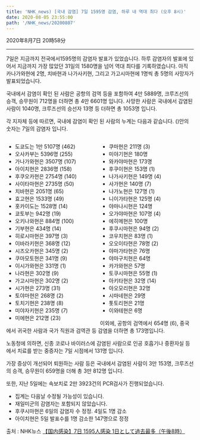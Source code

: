 ```yaml
---
title: 'NHK_news) [국내 감염] 7일 1595명 감염, 하루 내 역대 최다 (오후 8시)'
date: 2020-08-05 23:55:00
path: '/NHK_news/20200807'
---
```

2020年8月7日 20時58分

---

7일은 지금까지 전국에서1595명의 감염자 발표가 있었습니다. 하루 감염자의 발표에 있어서 지금까지 가장 많았던 31일의 1580명을 넘어 역대 최다를 기록하였습니다. 아직 카나가와현에 2명, 치바현과 나가사키현, 그리고 가고시마현에 1명씩 총 5명의 사망자가 발표되었습니다.

국내에서 감염이 확인 된 사람은 공항의 검역 등을 포함하여 4만 5889명, 크루즈선의 승객, 승무원이 712명을 더하면 총 4만 6601명 입니다. 사망한 사람은 국내에서 감염된 사람이 1040명, 크루즈선의 승선자 13명 등 더하면 총 1053명 입니다.

각 지자체 등에 따르면, 국내에 감염이 확인 된 사람의 누계는 다음과 같습니다.
()안의 숫자는 7일의 감염자 입니다.

<div style="width:100%">
    <div style="width:50%; float:left">
        <ul>
            <li>도쿄도는 1만 5107명 (462)</li>
            <li>오사카부는 5396명 (255)</li>
            <li>가나가와현은 3507명 (107)</li>
            <li>아이치현은 2836명 (158)</li>
            <li>후쿠오카현은 2754명 (140)</li>
            <li>사이타마현은 2735명 (50)</li>
            <li>치바현은 2051명 (65)</li>
            <li>효고현은 1533명 (49)</li>
            <li>홋카이도는 1528명 (14)</li>
            <li>쿄토부는 942명 (19)</li>
            <li>오키나와현은 884명 (100)</li>
            <li>기부현은 434명 (14)</li>
            <li>히로시마현은 397명 (3)</li>
            <li>이바라키현은 368명 (12)</li>
            <li>시즈오카현은 345명 (2)</li>
            <li>쿠마모토현은 341명 (9)</li>
            <li>이시가와현은 331명 (1)</li>
            <li>나라현은 302명 (9)</li>
            <li>가고시마현은 302명 (2)</li>
            <li>시가현은 273명 (31)</li>
            <li>토야마현은 268명 (2)</li>
            <li>토치기현은 238명 (8)</li>
            <li>미야자키현은 235명 (7)</li>
            <li>미에현은 212명 (23)</li>
        </ul>
    </div>
    <div style="width:50%; float:left">
        <ul>
            <li>쿠마현은 211명 (3)</li>
            <li>미야기현은 180명</li>
            <li>와카야마현은 173명</li>
            <li>후쿠이현은 153명 (1)</li>
            <li>나가사키현은 149명 (4)</li>
            <li>사가현은 140명 (7)</li>
            <li>나가노현은 127명 (1)</li>
            <li>니이가타현은 125명 (4)</li>
            <li>야마나시현은 124명</li>
            <li>오가야마현은 107명 (4)</li>
            <li>에히메현은 100명</li>
            <li>후쿠시마현은 94명 (2)</li>
            <li>코우치현은 83명 (1)</li>
            <li>오오이타현은 78명 (2)</li>
            <li>야마가타현은 76명</li>
            <li>야마구치현은 64명</li>
            <li>카가와현은 57명</li>
            <li>토쿠시마현은 55명 (1)</li>
            <li>아키타현은 32명 (14)</li>
            <li>아오모리현은 32명</li>
            <li>시마네현은 29명</li>
            <li>톳토리현은 21명</li>
            <li>이와테현은 6명</li>
        </ul>
    </div>
</div>


이외에, 공항의 검역에서 654명 (6), 중국에서 귀국한 사람과 국가 직원과 검역관 등 감염을 더하면 총 173명입니다.

노동청에 의하면, 신종 코로나 바이러스에 감염된 사람으로 인공 호흡기나 중환자실 등에서 치료를 받는 중증자는 7일 시점에서 131명 입니다.

가장 증상이 개선되어 퇴원하는 사람 등은 국내에서 감염된 사람이 3만 153명, 크루즈선의 승객, 승무원이 659명을 더해 총 3만 812명 입니다.

또한, 지난 5일에는 속보치로 2만 3923건의 PCR검사가 진행되었습니다.

- 집계는 다음날 수정될 가능성이 있습니다.
- 재일미군의 감염자는 포함되지 않았습니다.
- 후쿠시마현은 6일의 감염자 수 정정. 4일도 1명 감소
- 아이치현은 5일 발표수를 1명 감소한 147명으로 정정





출처 : NHK뉴스 [【国内感染】7日 1595人感染 1日として過去最多（午後8時）](https://www3.nhk.or.jp/news/html/20200807/k10012556711000.html?utm_int=news_contents_news-main_001)